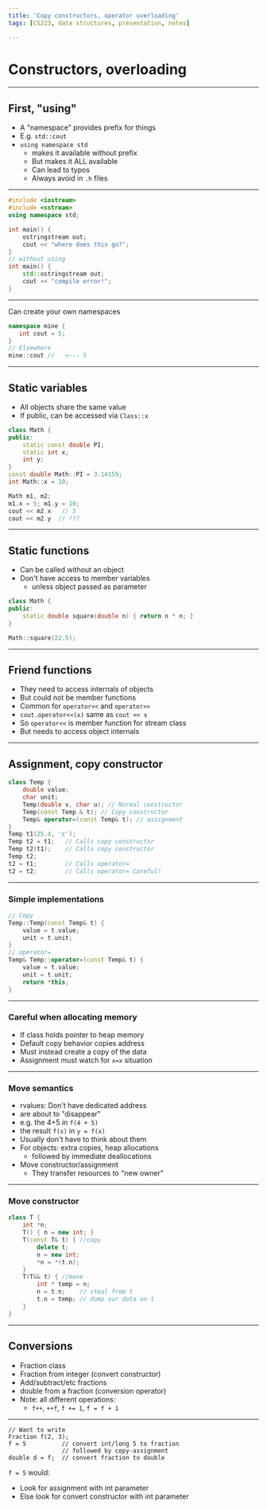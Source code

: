 ```yaml
---
title: 'Copy constructors, operator overloading'
tags: [CS223, data structures, presentation, notes]

---
```


# Constructors, overloading

---

## First, "using"

- A "namespace" provides prefix for things
- E.g. `std::cout`
- `using namespace std`
    - makes it available without prefix
    - But makes it ALL available
    - Can lead to typos
    - Always avoid in `.h` files 

---

```cpp
#include <iostream>
#include <sstream>
using namespace std;

int main() {
    ostringstream out;
    cout << "where does this go?";
}
// without using
int main() {
    std::ostringstream out;
    cout << "compile error!";
}
```

---

Can create your own namespaces

```cpp
namespace mine {
   int cout = 5;
}
// Elsewhere
mine::cout //   <--- 5
```

---

## Static variables

- All objects share the same value
- If public, can be accessed via `Class::x`

```cpp
class Math {
public:
    static const double PI;
    static int x;
    int y;
}
const double Math::PI = 3.14159;
int Math::x = 10;

Math m1, m2;
m1.x = 5; m1.y = 10;
cout << m2.x   // 5
cout << m2.y  // ???
```

---

## Static functions

- Can be called without an object
- Don't have access to member variables
    - unless object passed as parameter

```cpp
class Math {
public:
    static double square(double n) { return n * n; }
}

Math::square(22.5);
```

---

## Friend functions

- They need to access internals of objects
- But could not be member functions
- Common for `operator<<` and `operator>>`
- `cout.operator<<(x)` same as `cout << x`
- So `operator<<` is member function for stream class
- But needs to access object internals

---

## Assignment, copy constructor

```cpp
class Temp {
    double value;
    char unit;
    Temp(double v, char u); // Normal constructor
    Temp(const Temp & t); // Copy constructor
    Temp& operator=(const Temp& t); // assignment 
}
Temp t1(25.4, 'c');
Temp t2 = t1;   // Calls copy constructor
Temp t2(t1);    // Calls copy constructor
Temp t2;
t2 = t1;        // Calls operator=
t2 = t2;        // Calls operator= Careful!  
```

---

### Simple implementations

```cpp
// Copy
Temp::Temp(const Temp& t) {
    value = t.value;
    unit = t.unit;
}
// operator=
Temp& Temp::operator=(const Temp& t) {
    value = t.value;
    unit = t.unit;
    return *this;
}
```

---

### Careful when allocating memory

- If class holds pointer to heap memory
- Default copy behavior copies address
- Must instead create a copy of the data
- Assignment must watch for `x=x` situation

---

### Move semantics

- rvalues: Don't have dedicated address
- are about to "disappear"
- e.g. the 4+5 in `f(4 + 5)`
- the result `f(x)` in `y = f(x)`
- Usually don't have to think about them
- For objects: extra copies, heap allocations
    - followed by immediate deallocations
- Move constructor/assignment
    - They transfer resources to "new owner"

---

### Move constructor

```cpp
class T {
    int *n;
    T() { n = new int; }
    T(const T& t) { //copy
        delete t;
        n = new int;
        *n = *(t.n);
    }
    T(T&& t) { //move
        int * temp = n;
        n = t.n;    // steal from t
        t.n = temp; // dump our data on t
    }
}
```

---

## Conversions

- Fraction class
- Fraction from integer (convert constructor)
- Add/subtract/etc fractions
- double from a fraction (conversion operator)
- Note: all different operations:
    - `f++`, `++f`, `f += 1`, `f = f + 1`

---

```cpp=
// Want to write
Fraction f(2, 3);
f = 5          // convert int/long 5 to fraction
               // followed by copy-assignment
double d = f;  // convert fraction to double
```

`f = 5` would:

- Look for assignment with int parameter
- Else look for convert constructor with int parameter